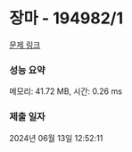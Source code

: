 # 장마 - 194982/1 

[문제 링크](https://level.goorm.io/exam/194982/%EC%9E%A5%EB%A7%88/quiz/1) 

### 성능 요약

메모리: 41.72 MB, 시간: 0.26 ms

### 제출 일자

2024년 06월 13일 12:52:11

